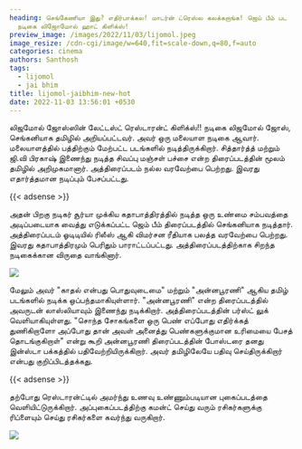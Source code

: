 ```yaml
---
heading: செங்கேணியா இது? எதிர்பாக்கல! மாடர்ன் ட்ரெஸ்ல கலக்கறாங்க! ஜெய் பீம் பட
  நடிகை லிஜோமோல் ஹாட் கிளிக்ஸ்!
preview_image: /images/2022/11/03/lijomol.jpeg
image_resize: /cdn-cgi/image/w=640,fit=scale-down,q=80,f=auto
categories: cinema
authors: Santhosh
tags:
  - lijomol
  - jai bhim
title: lijomol-jaibhim-new-hot
date: 2022-11-03 13:56:01 +0530
---
```

லிஜமோல் ஜோஸ்ஸின் லேட்டஸ்ட் ரெஸ்டாரன்ட் கிளிக்ஸ்!!
நடிகை லிஜமோல் ஜோஸ்,  செங்கனியாக தமிழில் அறியப்பட்டவர். அவர் ஒரு மலையாள நடிகை ஆவார். மலையாளத்தில் பத்திற்கும் மேற்பட்ட படங்களில் நடித்திருக்கிறார். சித்தார்த்த் மற்றும் ஜி.வி பிரகாஷ் இணைந்து நடித்த சிவப்பு மஞ்சள் பச்சை என்ற திரைப்படத்தின் மூலம் தமிழில் அறிமுகமானார். அத்திரைப்படம் நல்ல வரவேற்பை பெற்றது. இவரது எதார்த்தமான நடிப்பும் பேசப்பட்டது.

{{< adsense >}}


அதன் பிறகு நடிகர் சூர்யா முக்கிய கதாபாத்திரத்தில் நடித்த ஒரு உண்மை சம்பவத்தை அடிப்படையாக வைத்து எடுக்கப்பட்ட ஜெம் பீம் திரைப்படத்தில் செங்கனியாக நடித்தார். அத்திரைப்படம் ஓடிடியில் ரிலீஸ் ஆகி விமர்சன ரீதியாக பலத்த வரவேற்பை பெற்றது. இவரது கதாபாத்திரமும் பெரிதும் பாராட்டப்பட்டது. அத்திரைப்படத்திற்காக சிறந்த நடிகைக்கான விருதை வாங்கினார். 


![](/images/2022/11/03/lijomol-jaibhim-new-hot.jpeg)

மேலும் அவர் "காதல் என்பது பொதுவுடைமை" மற்றும் "அன்னபூரணி" ஆகிய தமிழ் படங்களில் நடிக்க ஒப்பந்தமாகியுள்ளார். "அன்னபூரணி" என்ற திரைப்படத்தில் அவருடன் லாஸ்லியாவும் இணைந்து நடிக்கிறார். அத்திரைப்படத்தின் பர்ஸ்ட் லுக் வெளியாகியுள்ளது. "சொந்த சோகங்களை  ஒரு பெண் எப்போது எதிர்க்கத் துணிகிறாளோ அப்போது தான் அவள் அனைத்து பெண்களுக்குமான உரிமையை பேசத் தொடங்குகிறாள்" என்று கூறி அன்னபூரணி திரைப்படத்தின் போஸ்டரை தனது இன்ஸ்டா பக்கத்தில் பதிவேற்றியிருக்கிறார். அவர் தமிழிலேயே பதிவு செய்திருக்கிறார் என்பது குறிப்பிடத்தக்கது. 

{{< adsense >}}


தற்போது ரெஸ்டாரன்ட்டில் அமர்ந்து உணவு உண்ணும்படியான புகைப்படத்தை வெளியிட்டுருக்கிறார். அப்புகைப்படத்திற்கு கமன்ட் செய்து வரும் ரசிகர்களுக்கு ரிப்ளையும் செய்து ரசிகர்களை கவர்ந்து வருகிறார்.

![](/images/2022/11/03/lijomol-jaibhim-new-hot22.jpeg)